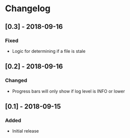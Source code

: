 # Changelog

## [0.3] - 2018-09-16
### Fixed
- Logic for determining if a file is stale

## [0.2] - 2018-09-16
### Changed
- Progress bars will only show if log level is INFO or lower

## [0.1] - 2018-09-15
### Added
- Initial release

